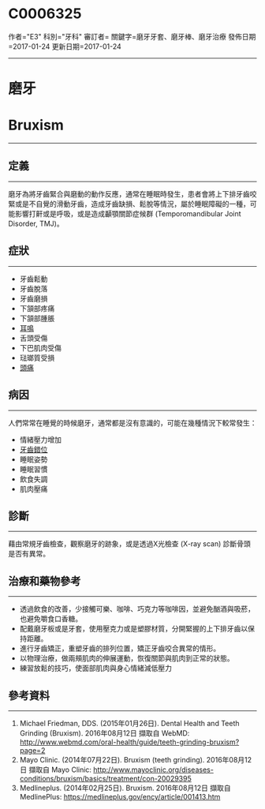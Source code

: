 # C0006325
作者="E3"
科別="牙科"
審訂者=
關鍵字=磨牙牙套、磨牙棒、磨牙治療
發佈日期=2017-01-24
更新日期=2017-01-24

----------
# 磨牙
# Bruxism
----------
## 定義


----------

磨牙為將牙齒緊合與磨動的動作反應，通常在睡眠時發生，患者會將上下排牙齒咬緊或是不自覺的滑動牙齒，造成牙齒缺損、鬆脫等情況，屬於睡眠障礙的一種，可能影響打鼾或是呼吸，或是造成顳顎關節症候群 (Temporomandibular Joint Disorder, TMJ)。

## 症狀
----------
- 牙齒鬆動
- 牙齒脫落
- 牙齒磨損
- 下頷部疼痛
- 下頷部腫脹
- [耳鳴](C0040264-01)
- 舌頭受傷
- 下巴肌肉受傷
- 琺瑯質受損
- [頭痛](C0018681)
## 病因
----------

人們常常在睡覺的時候磨牙，通常都是沒有意識的，可能在幾種情況下較常發生：

- 情緒壓力增加
- [牙齒錯位](咬合異常)
- 睡眠姿勢
- 睡眠習慣
- 飲食失調
- 肌肉壓痛
## 診斷
----------

藉由常規牙齒檢查，觀察磨牙的跡象，或是透過X光檢查 (X-ray scan) 診斷骨頭是否有異常。

## 治療和藥物參考
----------
- 透過飲食的改善，少接觸可樂、咖啡、巧克力等咖啡因，並避免酗酒與吸菸，也避免嚼食口香糖。
- 配戴磨牙板或是牙套，使用壓克力或是塑膠材質，分開緊握的上下排牙齒以保持距離。
- 進行牙齒矯正，重塑牙齒的排列位置，矯正牙齒咬合異常的情形。
- 以物理治療，做兩頰肌肉的伸展運動，恢復關節與肌肉到正常的狀態。
- 練習放鬆的技巧，使面部肌肉與身心情緒減低壓力
## 參考資料
----------
1. Michael Friedman, DDS. (2015年01月26日). Dental Health and Teeth Grinding (Bruxism). 2016年08月12日 擷取自 WebMD: http://www.webmd.com/oral-health/guide/teeth-grinding-bruxism?page=2
2. Mayo Clinic. (2014年07月22日). Bruxism (teeth grinding). 2016年08月12日 擷取自 Mayo Clinic: http://www.mayoclinic.org/diseases-conditions/bruxism/basics/treatment/con-20029395
3. Medlineplus. (2014年02月25日). Bruxism. 2016年08月12日 擷取自 MedlinePlus: https://medlineplus.gov/ency/article/001413.htm

